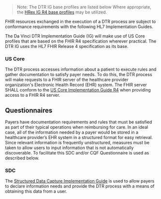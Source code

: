 
>Note: The DTR IG base profiles are listed below Where appropriate, the [HRex IG R4 base profiles](https://build.fhir.org/ig/HL7/davinci-ehrx/toc.html) may be utilized.

FHIR resources exchanged in the execution of a DTR process are subject to conformance requirements with the following HL7 Implementation Guides.

The Da Vinci DTR Implementation Guide (IG) will make use of US Core profiles that are based on the FHIR R4 specification wherever practical. The DTR IG uses the HL7 FHIR Release 4 specification as its base.

### US Core
The DTR process accesses information about a patient to execute rules and gather documentation to satisfy payer needs. To do this, the DTR process will make requests to a FHIR server of the healthcare provider organization's Electronic Health Record (EHR) system. The FHIR server SHALL conform to the [US Core Implementation Guide R4](https://build.fhir.org/ig/HL7/davinci-ehrx/US_Core_(FHIR_R4).html) when providing access to a FHIR R4 server.

## Questionnaires
Payers have documentation requirements and rules that must be satisfied as part of their typical operations when reimbursing for care. In an ideal case, all of the information needed by a payer would be stored in a healthcare provider’s EHR system in a structured format for easy retrieval. Since relevant information is frequently unstructured,  measures must be taken to allow users to input information that is not automatically discoverable. To facilitate this SDC and/or CQF Questionnaire is used as described below.

### SDC
The [Structured Data Capture Implementation Guide](http://hl7.org/fhir/us/sdc/index.html) is used to allow payers to declare information needs and provide the DTR process with a means of obtaining this data from a user.
